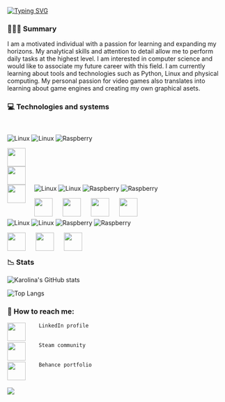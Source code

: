 
<!-- <p align="center">
  <img width="300" height="300" src="https://user-images.githubusercontent.com/68974023/208530672-9149f879-4404-4a70-9a2c-4a17f8c02a22.png">
</p> -->
  


[![Typing SVG](https://readme-typing-svg.demolab.com?font=consolas&weight=500&size=60&pause=1000&color=000000AA&background=7BA1F100&center=true&vCenter=true&width=435&lines=Karolina+Sas)](https://git.io/typing-svg)

<h3> 👩🏻‍💻 Summary </h3>


I am a motivated individual with a passion for learning and expanding my horizons. 
My analytical skills and attention to detail allow me to perform daily tasks at the highest level. 
I am interested in computer science and would like to associate my future career with this field.
I am currently learning about tools and technologies such as Python, Linux and physical computing. 
My personal passion for video games also translates into learning about game engines and creating my own graphical asets.

<h3> 💻 Technologies and systems </h3><br />

![Linux](https://custom-icon-badges.demolab.com/badge/-Linux-A5ABCC?style=for-the-badge)
![Linux](https://custom-icon-badges.demolab.com/badge/-Windows-A5ABCC?style=for-the-badge)
![Raspberry](https://custom-icon-badges.demolab.com/badge/-Raspberry-A5ABCC?style=for-the-badge)

<img align="left" img height="42" width="42" style="margin-right: 500px;" src="https://cdn.simpleicons.org/Linux/494161" /> 
<img align="left" img height="42" width="42" style="margin-right: 500px;" src="https://cdn.simpleicons.org/Windows/494161" /> 
<img align="left" img height="42" width="42" style="margin-right: 20px;"  src="https://cdn.simpleicons.org/Raspberrypi/494161" />

</br></br>

![Linux](https://custom-icon-badges.demolab.com/badge/-Python-AE82CE?style=for-the-badge)
![Linux](https://custom-icon-badges.demolab.com/badge/-mySQL-AE82CE?style=for-the-badge)
![Raspberry](https://custom-icon-badges.demolab.com/badge/-HTML5-AE82CE?style=for-the-badge)
![Raspberry](https://custom-icon-badges.demolab.com/badge/-CSS3-AE82CE?style=for-the-badge)

 <img align="left" img height="42" width="42" style="padding-right:20px;"  src="https://cdn.simpleicons.org/Python/494161" />
 <img align="left" img height="42" width="42" style="padding-right:20px;"  src="https://cdn.simpleicons.org/mySQL/494161" />
 <img align="left" img height="42" width="42" style="padding-right:20px;"  src="https://cdn.simpleicons.org/CSS3/494161" />
 <img align="left" img height="42" width="42" style="padding-right:20px;"  src="https://cdn.simpleicons.org/HTML5/494161" />

</br></br>

![Linux](https://custom-icon-badges.demolab.com/badge/-Wireshark-A5ABCC?style=for-the-badge)
![Linux](https://custom-icon-badges.demolab.com/badge/-Unity-A5ABCC?style=for-the-badge)
![Raspberry](https://custom-icon-badges.demolab.com/badge/-Github-A5ABCC?style=for-the-badge)
![Raspberry](https://custom-icon-badges.demolab.com/badge/-VisualStudioCode-A5ABCC?style=for-the-badge)

  <img align="left" img height="42" width="42" style="padding-right:20px;"  src="https://cdn.simpleicons.org/Wireshark/494161" />
  <img align="left" img height="42" width="42" style="padding-right:20px;"  src="https://cdn.simpleicons.org/Unity/494161" />
  <img align="left" img height="42" width="42" style="padding-right:20px;"  src="https://cdn.simpleicons.org/Github/494161" /

</br></br>
       
<!-- <p align="center">
  <img align="left" img height="42" width="42" style="margin-right: 20px;" src="https://cdn.simpleicons.org/Linux/E582D8" /> 
  <img align="left" img height="42" width="42" style="margin-right: 20px;" src="https://cdn.simpleicons.org/Windows/E582D8" /> 
  <img align="left" img height="42" width="42" style="margin-right: 20px;"  src="https://cdn.simpleicons.org/Raspberrypi/E582D8" />
  <img align="left" img height="42" width="42" style="padding-right:20px;"  src="https://cdn.simpleicons.org/Python/E582D8" />
  <img align="left" img height="42" width="42" style="padding-right:20px;"  src="https://cdn.simpleicons.org/mySQL/E582D8" />
  <img align="left" img height="42" width="42" style="padding-right:20px;"  src="https://cdn.simpleicons.org/CSS3/E582D8" />
  <img align="left" img height="42" width="42" style="padding-right:20px;"  src="https://cdn.simpleicons.org/HTML5/E582D8" />
  <img align="left" img height="42" width="42" style="padding-right:20px;"  src="https://cdn.simpleicons.org/Wireshark/E582D8" />
  <img align="left" img height="42" width="42" style="padding-right:20px;"  src="https://cdn.simpleicons.org/Unity/E582D8" />
  <img align="left" img height="42" width="42" style="padding-right:20px;"  src="https://cdn.simpleicons.org/Github/E582D8" />
 </p>
<br />
<br /> -->
 
 
<h3>📉 Stats</h3>


![Karolina's GitHub stats](https://github-readme-stats.vercel.app/api?username=karolina-sas&show_icons=true&theme=material-palenight)

![Top Langs](https://github-readme-stats.vercel.app/api/top-langs/?username=karolina-sas&theme=material-palenight&hide=jupyter%20notebook&layout=compact)


<!-- <a href="https://github.com/anuraghazra/github-readme-stats">
  <img align="center" src="https://github-readme-stats.vercel.app/api?username=karolina-sas&show_icons=true&theme=material-palenight" />
</a>
<a href="https://github.com/anuraghazra/convoychat">
  <img align="center" src="https://github-readme-stats.vercel.app/api/top-langs/?username=karolina-sas&theme=material-palenight&hide=jupyter%20notebook&layout=compact" />
   -->



<h3> 📳 How to reach me:</h3>

[<img align="left" img height="42" width="42" style="padding-right:20px;"  src="https://cdn.simpleicons.org/Linkedin/AE82CE" />](https://www.linkedin.com/in/https://www.linkedin.com/in/karolina-sas//) ``` LinkedIn profile```
<br/><br/>
 
[<img align="left" img height="42" width="42" style="padding-right:20px;"  src="https://cdn.simpleicons.org/Steam/AE82CE" />](https://steamcommunity.com/profiles/76561198830860627/) ``` Steam community``` 
<br/><br/>
 
[<img align="left" img height="42" width="42" style="padding-right:20px;"  src="https://cdn.simpleicons.org/Behance/AE82CE" />](https://www.behance.net/karolinasas/projects)  ``` Behance portfolio``` 


</br>

![](https://komarev.com/ghpvc/?username=Karolina-Sas&color=A5ABCC&style=flat-square)


 
<!--
**Karolina-Sas/Karolina-Sas** is a ✨ _special_ ✨ repository because its `README.md` (this file) appears on your GitHub profile.

Here are some ideas to get you started:



- 🔭 I’m currently working on ...
- 🌱 I’m currently learning ...
- 👯 I’m looking to collaborate on ...
- 🤔 I’m looking for help with ...
- 💬 Ask me about ...
- 📫 How to reach me: ...
- 😄 Pronouns: ...
- ⚡ Fun fact: ...
-->
